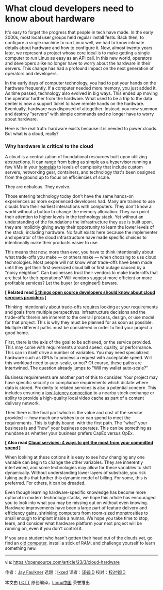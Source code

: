 [#]: subject: "What cloud developers need to know about hardware"
[#]: via: "https://opensource.com/article/23/3/cloud-hardware"
[#]: author: "Jay Faulkner https://opensource.com/users/jayf"
[#]: collector: "lkxed"
[#]: translator: " "
[#]: reviewer: " "
[#]: publisher: " "
[#]: url: " "

What cloud developers need to know about hardware
======

It's easy to forget the progress that people in tech have made. In the early 2000s, most local user groups held regular install fests. Back then, to configure a single machine to run Linux well, we had to know intimate details about hardware and how to configure it. Now, almost twenty years later, we represent a project whose core ideal is to make getting a single computer to run Linux as easy as an API call. In this new world, operators and developers alike no longer have to worry about the hardware in their servers. This change has had a profound impact on the next generation of operators and developers.

In the early days of computer technology, you had to put your hands on the hardware frequently. If a computer needed more memory, you just added it. As time passed, technology also evolved in big ways. This ended up moving the operator further from the hardware. What used to be a trip to the data center is now a support ticket to have remote hands on the hardware. Eventually, hardware was disposed of altogether. Instead, you now summon and destroy "servers" with simple commands and no longer have to worry about hardware.

Here is the real truth: hardware exists because it is needed to power clouds. But what is a cloud, really?

### Why hardware is critical to the cloud

A cloud is a centralization of foundational resources built upon utilizing abstractions. It can range from being as simple as a hypervisor running a few VMs in your [homelab][1] to levels of complexity that include custom servers, networking gear, containers, and technology that's been designed from the ground up to focus on efficiencies of scale.

They are nebulous. They evolve.

Those entering technology today don't have the same hands-on experiences as more experienced developers had. Many are trained to use clouds from their earliest interactions with computers. They don't know a world without a button to change the memory allocation. They can point their attention to higher levels in the technology stack. Yet without an understanding of the foundations the infrastructure they use is built upon, they are implicitly giving away their opportunity to learn the lower levels of the stack, including hardware. No fault exists here because the implementer and operator of the cloud infrastructure have made specific choices to intentionally make their products easier to use.

This means that now, more than ever, you have to think intentionally about what trade-offs you make — or others make — when choosing to use cloud technologies. Most people will not know what trade-offs have been made until they get their first oversized cloud bill or first outage caused by a "noisy neighbor". Can businesses trust their vendors to make trade-offs that are best for their operations? Will vendors suggest more efficient or more profitable services? Let the buyer (or engineer!) beware.

**[ Related read [5 things open source developers should know about cloud services providers][2] ]**

Thinking intentionally about trade-offs requires looking at your requirements and goals from multiple perspectives. Infrastructure decisions and the trade-offs therein are inherent to the overall process, design, or use model for that project. This is why they must be planned for as soon as possible. Multiple different paths must be considered in order to find your project a good home.

First, there is the axis of the goal to be achieved, or the service provided. This may come with requirements around speed, quality, or performance. This can in itself drive a number of variables. You may need specialized hardware such as GPUs to process a request with acceptable speed. Will this workload need to auto-scale, or not? Of course, these paths are intertwined. The question already jumps to "Will my wallet auto-scale?"

Business requirements are another part of this to consider. Your project may have specific security or compliance requirements which dictate where data is stored. Proximity to related services is also a potential concern. This includes ensuring a [low-latency connection][3] to a nearby stock exchange or ability to provide a high-quality local video cache as part of a content delivery network.

Then there is the final part which is the value and cost of the service provided — how much one wishes to or can spend to meet the requirements. This is tightly bound  with the first path. The "what" your business is and "how" your business operates. This can be something as mundane as whether your business prefers CapEx versus OpEx.

**[ Also read [Cloud services: 4 ways to get the most from your committed spend][4] ]**

When looking at these options it is easy to see how changing any one variable can begin to change the other variables. They are inherently intertwined, and some technologies may allow for these variables to shift dynamically. Without understanding lower layers of substrate, you risk taking paths that further this dynamic model of billing. For some, this is preferred. For others, it can be dreaded.

Even though learning hardware-specific knowledge has become more optional in modern technology stacks, we hope this article has encouraged you to look into what you may be missing out on without even knowing. Hardware improvements have been a large part of feature delivery and efficiency gains, shrinking computers from room-sized monstrosities to small enough to implant inside a human. We hope you take time to stop, learn, and consider what hardware platform your next project will be running on, even if you don't control it.

If you are a student who hasn't gotten their head out of the clouds yet, go find an [old computer][5], install a stick of RAM, and challenge yourself to learn something new.

--------------------------------------------------------------------------------

via: https://opensource.com/article/23/3/cloud-hardware

作者：[Jay Faulkner][a]
选题：[lkxed][b]
译者：[译者ID](https://github.com/译者ID)
校对：[校对者ID](https://github.com/校对者ID)

本文由 [LCTT](https://github.com/LCTT/TranslateProject) 原创编译，[Linux中国](https://linux.cn/) 荣誉推出

[a]: https://opensource.com/users/jayf
[b]: https://github.com/lkxed/
[1]: https://www.redhat.com/sysadmin/linux-homelab-rhel?intcmp=7013a000002qLH8AAM
[2]: https://opensource.com/article/22/3/cloud-services-providers
[3]: https://enterprisersproject.com/article/2022/5/edge-computing-latency-matters?intcmp=7013a000002qLH8AAM
[4]: https://enterprisersproject.com/article/2022/8/cloud-services-get-most-your-committed-spend?intcmp=7013a000002qLH8AAM
[5]: https://opensource.com/article/22/4/how-linux-saves-earth